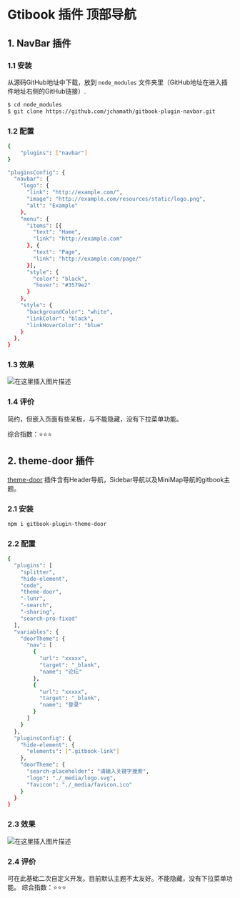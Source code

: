 #  Gtibook 插件 顶部导航



## 1. NavBar 插件
### 1.1 安装

从源码GitHub地址中下载，放到 `node_modules` 文件夹里（GitHub地址在进入插件地址右侧的GitHub链接）.

```bash
$ cd node_modules
$ git clone https://github.com/jchamath/gitbook-plugin-navbar.git
```

### 1.2 配置

```bash
{
    "plugins": ["navbar"]
}

"pluginsConfig": {
  "navbar": {
    "logo": {
      "link": "http://example.com/",
      "image": "http://example.com/resources/static/logo.png",
      "alt": "Example"
    },
    "menu": {
      "items": [{
        "text": "Home",
        "link": "http://example.com"
      }, {
        "text": "Page",
        "link": "http://example.com/page/"
      }],
      "style": {
        "color": "black",
        "hover": "#3579e2"
      }
    },
    "style": {
      "backgroundColor": "white",
      "linkColor": "black",
      "linkHoverColor": "blue"
    }
  },
}
```
###  1.3  效果
![在这里插入图片描述](https://img-blog.csdnimg.cn/b428c5d2cebd4e0ebd134efc26f0bf85.png)
### 1.4 评价
简约，但嵌入页面有些呆板，与不能隐藏，没有下拉菜单功能。

综合指数：:star::star::star:

##  2. theme-door 插件
[theme-door](https://www.npmjs.com/package/gitbook-plugin-theme-door) 插件含有Header导航，Sidebar导航以及MiniMap导航的gitbook主题。
### 2.1 安装

```bash
npm i gitbook-plugin-theme-door
```

### 2.2 配置

```bash
{
  "plugins": [
    "splitter",
    "hide-element",
    "code",
    "theme-door",
    "-lunr",
    "-search",
    "-sharing",
    "search-pro-fixed"
  ],
  "variables": {
    "doorTheme": {
      "nav": [
        {
          "url": "xxxxx",
          "target": "_blank",
          "name": "论坛"
        },
        {
          "url": "xxxxx",
          "target": "_blank",
          "name": "登录"
        }
      ]
    }
  },
  "pluginsConfig": {
    "hide-element": {
      "elements": [".gitbook-link"]
    },
    "doorTheme": {
      "search-placeholder": "请输入关键字搜索",
      "logo": "./_media/logo.svg",
      "favicon": "./_media/favicon.ico"
    }
  }
}
```

###  2.3 效果
![在这里插入图片描述](https://img-blog.csdnimg.cn/3fe97c6fdd3a4963ab6a88be84b18eca.png)

### 2.4 评价
可在此基础二次自定义开发。目前默认主题不太友好。不能隐藏，没有下拉菜单功能。
综合指数：:star::star::star:
